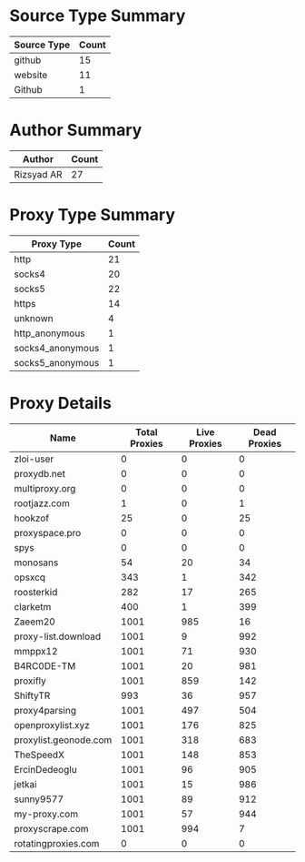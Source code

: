 # Source Type Summary

| Source Type | Count |
|-------------|-------|
| github | 15 |
| website | 11 |
| Github | 1 |


# Author Summary

| Author | Count |
|--------|-------|
| Rizsyad AR | 27 |


# Proxy Type Summary

| Proxy Type | Count |
|------------|-------|
| http | 21 |
| socks4 | 20 |
| socks5 | 22 |
| https | 14 |
| unknown | 4 |
| http_anonymous | 1 |
| socks4_anonymous | 1 |
| socks5_anonymous | 1 |


# Proxy Details

| Name | Total Proxies | Live Proxies | Dead Proxies |
|------|---------------|--------------|---------------|
| zloi-user | 0 | 0 | 0 |
| proxydb.net | 0 | 0 | 0 |
| multiproxy.org | 0 | 0 | 0 |
| rootjazz.com | 1 | 0 | 1 |
| hookzof | 25 | 0 | 25 |
| proxyspace.pro | 0 | 0 | 0 |
| spys | 0 | 0 | 0 |
| monosans | 54 | 20 | 34 |
| opsxcq | 343 | 1 | 342 |
| roosterkid | 282 | 17 | 265 |
| clarketm | 400 | 1 | 399 |
| Zaeem20 | 1001 | 985 | 16 |
| proxy-list.download | 1001 | 9 | 992 |
| mmppx12 | 1001 | 71 | 930 |
| B4RC0DE-TM | 1001 | 20 | 981 |
| proxifly | 1001 | 859 | 142 |
| ShiftyTR | 993 | 36 | 957 |
| proxy4parsing | 1001 | 497 | 504 |
| openproxylist.xyz | 1001 | 176 | 825 |
| proxylist.geonode.com | 1001 | 318 | 683 |
| TheSpeedX | 1001 | 148 | 853 |
| ErcinDedeoglu | 1001 | 96 | 905 |
| jetkai | 1001 | 15 | 986 |
| sunny9577 | 1001 | 89 | 912 |
| my-proxy.com | 1001 | 57 | 944 |
| proxyscrape.com | 1001 | 994 | 7 |
| rotatingproxies.com | 0 | 0 | 0 |
